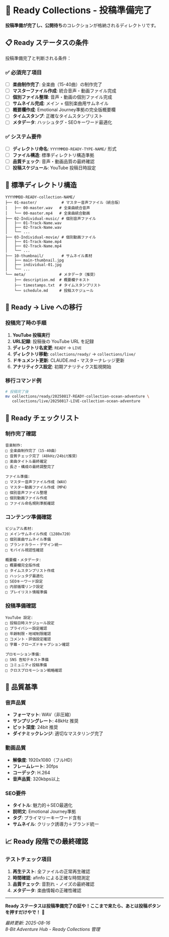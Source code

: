 # 🚀 Ready Collections - 投稿準備完了

**投稿準備が完了し、公開待ち**のコレクションが格納されるディレクトリです。

## 📋 Ready ステータスの条件

投稿準備完了と判断される条件：

### ✅ 必須完了項目
- [ ] **楽曲制作完了**: 全楽曲（15-40曲）の制作完了
- [ ] **マスターファイル作成**: 統合音声・動画ファイル完成
- [ ] **個別ファイル整理**: 音声・動画の個別ファイル完成
- [ ] **サムネイル完成**: メイン + 個別楽曲用サムネイル
- [ ] **概要欄作成**: Emotional Journey準拠の完全版概要欄
- [ ] **タイムスタンプ**: 正確なタイムスタンプリスト
- [ ] **メタデータ**: ハッシュタグ・SEOキーワード最適化

### ✅ システム要件
- [ ] **ディレクトリ命名**: `YYYYMMDD-READY-TYPE-NAME/` 形式
- [ ] **ファイル構造**: 標準ディレクトリ構造準拠
- [ ] **品質チェック**: 音声・動画品質の最終確認
- [ ] **投稿スケジュール**: YouTube 投稿日時設定

## 📁 標準ディレクトリ構造

```
YYYYMMDD-READY-collection-NAME/
├── 01-master/           # マスター音声ファイル（統合版）
│   ├── 00-master.wav   # 全楽曲統合音声
│   └── 00-master.mp4   # 全楽曲統合動画
├── 02-Individual-music/ # 個別音声ファイル
│   ├── 01-Track-Name.wav
│   ├── 02-Track-Name.wav
│   └── ...
├── 03-Individual-movie/ # 個別動画ファイル
│   ├── 01-Track-Name.mp4
│   ├── 02-Track-Name.mp4
│   └── ...
├── 10-thumbnail/        # サムネイル素材
│   ├── main-thumbnail.jpg
│   ├── individual-01.jpg
│   └── ...
└── meta/               # メタデータ（推奨）
    ├── description.md  # 概要欄テキスト
    ├── timestamps.txt  # タイムスタンプリスト
    └── schedule.md     # 投稿スケジュール
```

## 🔄 Ready → Live への移行

### 投稿完了時の手順
1. **YouTube 投稿実行**
2. **URL記録**: 投稿後の YouTube URL を記録
3. **ディレクトリ名変更**: `READY` → `LIVE`
4. **ディレクトリ移動**: `collections/ready/` → `collections/live/`
5. **ドキュメント更新**: CLAUDE.md・マスターナレッジ更新
6. **アナリティクス設定**: 初期アナリティクス監視開始

### 移行コマンド例
```bash
# 投稿完了後
mv collections/ready/20250817-READY-collection-ocean-adventure \
   collections/live/20250817-LIVE-collection-ocean-adventure
```

## 📝 Ready チェックリスト

### 制作完了確認
```
音楽制作:
□ 全楽曲制作完了（15-40曲）
□ 音質チェック完了（48kHz/24bit推奨）
□ 楽曲タイトル最終確定
□ 長さ・構成の最終調整完了

ファイル準備:
□ マスター音声ファイル作成（WAV）
□ マスター動画ファイル作成（MP4）
□ 個別音声ファイル整理
□ 個別動画ファイル作成
□ ファイル命名規則準拠確認
```

### コンテンツ準備確認
```
ビジュアル素材:
□ メインサムネイル作成（1280x720）
□ 個別楽曲サムネイル準備
□ ブランドカラー・デザイン統一
□ モバイル視認性確認

概要欄・メタデータ:
□ 概要欄完全版作成
□ タイムスタンプリスト作成
□ ハッシュタグ最適化
□ SEOキーワード設定
□ 内部循環リンク設定
□ プレイリスト情報準備
```

### 投稿準備確認
```
YouTube 設定:
□ 投稿日時スケジュール設定
□ プライバシー設定確認
□ 年齢制限・地域制限確認
□ コメント・評価設定確認
□ 字幕・クローズドキャプション確認

プロモーション準備:
□ SNS 告知テキスト準備
□ コミュニティ投稿準備
□ クロスプロモーション戦略確認
```

## 🎯 品質基準

### 音声品質
- **フォーマット**: WAV（非圧縮）
- **サンプリングレート**: 48kHz 推奨
- **ビット深度**: 24bit 推奨
- **ダイナミックレンジ**: 適切なマスタリング完了

### 動画品質
- **解像度**: 1920x1080（フルHD）
- **フレームレート**: 30fps
- **コーデック**: H.264
- **音声品質**: 320kbps以上

### SEO要件
- **タイトル**: 魅力的＋SEO最適化
- **説明文**: Emotional Journey準拠
- **タグ**: プライマリーキーワード含有
- **サムネイル**: クリック誘導力＋ブランド統一

## 📈 Ready 段階での最終確認

### テストチェック項目
1. **再生テスト**: 全ファイルの正常再生確認
2. **時間確認**: afinfo による正確な時間測定
3. **品質チェック**: 音割れ・ノイズの最終確認
4. **メタデータ**: 楽曲情報の正確性確認

---

**Ready ステータスは投稿準備完了の証や！ここまで来たら、あとは投稿ボタンを押すだけやで！** 🚀

*最終更新: 2025-08-16*  
*8-Bit Adventure Hub - Ready Collections 管理*